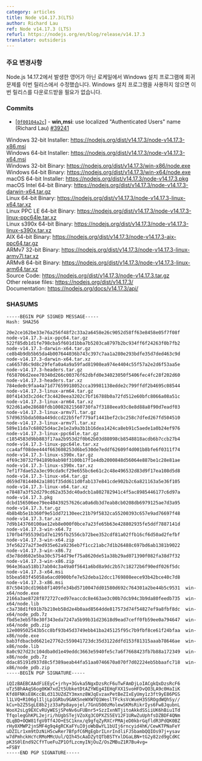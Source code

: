 ```yaml
---
category: articles
title: Node v14.17.3(LTS)
author: Richard Lau
ref: Node v14.17.3 (LTS)
refurl: https://nodejs.org/en/blog/release/v14.17.3
translator: outsideris
---
```


<!--
### Notable Changes

Node.js 14.17.2 introduced a regression in the Windows installer on
non-English locales that is being fixed in this release. There is no
need to download this release if you are not using the Windows
installer.
-->
### 주요 변경사항

Node.js 14.17.2에서 발생한 영어가 아닌 로케일에서 Windows 설치 프로그램에 회귀 문제를 이번 릴리스에서 수정했습니다.
Windows 설치 프로그램을 사용하지 않으면 이번 릴리스를 다운로드받을 필요가 없습니다.

### Commits

* [[`0f00104a2c`](https://github.com/nodejs/node/commit/0f00104a2c)] - **win,msi**: use localized "Authenticated Users" name (Richard Lau) [#39241](https://github.com/nodejs/node/pull/39241)

Windows 32-bit Installer: https://nodejs.org/dist/v14.17.3/node-v14.17.3-x86.msi<br>
Windows 64-bit Installer: https://nodejs.org/dist/v14.17.3/node-v14.17.3-x64.msi<br>
Windows 32-bit Binary: https://nodejs.org/dist/v14.17.3/win-x86/node.exe<br>
Windows 64-bit Binary: https://nodejs.org/dist/v14.17.3/win-x64/node.exe<br>
macOS 64-bit Installer: https://nodejs.org/dist/v14.17.3/node-v14.17.3.pkg<br>
macOS Intel 64-bit Binary: https://nodejs.org/dist/v14.17.3/node-v14.17.3-darwin-x64.tar.gz<br>
Linux 64-bit Binary: https://nodejs.org/dist/v14.17.3/node-v14.17.3-linux-x64.tar.xz<br>
Linux PPC LE 64-bit Binary: https://nodejs.org/dist/v14.17.3/node-v14.17.3-linux-ppc64le.tar.xz<br>
Linux s390x 64-bit Binary: https://nodejs.org/dist/v14.17.3/node-v14.17.3-linux-s390x.tar.xz<br>
AIX 64-bit Binary: https://nodejs.org/dist/v14.17.3/node-v14.17.3-aix-ppc64.tar.gz<br>
ARMv7 32-bit Binary: https://nodejs.org/dist/v14.17.3/node-v14.17.3-linux-armv7l.tar.xz<br>
ARMv8 64-bit Binary: https://nodejs.org/dist/v14.17.3/node-v14.17.3-linux-arm64.tar.xz<br>
Source Code: https://nodejs.org/dist/v14.17.3/node-v14.17.3.tar.gz<br>
Other release files: https://nodejs.org/dist/v14.17.3/<br>
Documentation: https://nodejs.org/docs/v14.17.3/api/

### SHASUMS

```
-----BEGIN PGP SIGNED MESSAGE-----
Hash: SHA256

20e2ce162be33e76a256f48f2c33a2a6458e26c9052d58ff63e8458e05f7f08f  node-v14.17.3-aix-ppc64.tar.gz
522f85db1d1fe798cba5f601d1bba7b5203ca8797b2bc934ff6f24263f0b7fb2  node-v14.17.3-darwin-x64.tar.gz
ce8b4b9db5b65da4b007644036b743c397c7aa1a280e293bdfe35d7ded463c9d  node-v14.17.3-darwin-x64.tar.xz
ca6657d6c9d8c29fefa0a4a9a59fad81908ea974e4404c55f57a2e2d6f53aa5e  node-v14.17.3-headers.tar.gz
f658706d2eee70340d266c00376f62dbfd0e34023050f5406fec4fc28f202d60  node-v14.17.3-headers.tar.xz
784ede0c9faa4a71d77659918052cca39981138edde2c799ffdf2b4695c08544  node-v14.17.3-linux-arm64.tar.gz
80f4143d3c2d4cf3c4420eea3202c7bf16788b0a72fd512e60bfc8066a08a51c  node-v14.17.3-linux-arm64.tar.xz
922d61a0e28688fdb10082821560730fa7f3188eea93c8e8d88a8f90d7eadf03  node-v14.17.3-linux-armv7l.tar.gz
57d9635bda508a449dccd22b5fef779af1441bef2cbc258c7dfed267fd504510  node-v14.17.3-linux-armv7l.tar.xz
589e11da7c68025d4ac2e1e2a9a3b1b16dea1424ca8eb91c5aede1a0b24ef976  node-v14.17.3-linux-ppc64le.tar.gz
c1854583d9bb883f17aa2b953d2f0b62b03d88098cb8548818acdb6b7ccb27b4  node-v14.17.3-linux-ppc64le.tar.xz
cca4aff08dee444f663608253d6be530de7eddf62609f4d001b8bfe6f0311f74  node-v14.17.3-linux-s390x.tar.gz
4f69c30732f94189b9ab98f3100b17f1e4db2000848d56064e887be1c28e81ae  node-v14.17.3-linux-s390x.tar.xz
7ef1f7dae52a3ec99cda9cf29e655bc6e61c2c48e496532d83d9f17ea108d5d8  node-v14.17.3-linux-x64.tar.gz
d659d78144042a1801f35dd611d0fab137e841cde902b2c6a821163a5e36f105  node-v14.17.3-linux-x64.tar.xz
e78487a3f52d279cd62a353dc40adcb1a802782941c4f5ac8985446177c6d97a  node-v14.17.3.pkg
dcbd156506ee79ee48439257626ca0a6db3d7eab8cb0208db6979125ae7d3a95  node-v14.17.3.tar.gz
4b8b4b5e1b360f9e51dd72130eec21b79f5832ca55200393c657e9ad76697f48  node-v14.17.3.tar.xz
7d9b143760100ae12eb8e000f0bce7a23fe65b63e428802935fe5ddf7887141d  node-v14.17.3-win-x64.7z
170fb4f95539d1d7e1295fb2556cb72bee352cdf81a02ffb16cf6d50ad2fefbf  node-v14.17.3-win-x64.zip
3fe56227a2f3ed935e62a9236eb7f1cc21abc7d1b26488c697bd6ab1381b9022  node-v14.17.3-win-x86.7z
d3e78dd602e5ba30c5754d79ef75a8620de51a38b29ad071390f082fa38d7f32  node-v14.17.3-win-x86.zip
964e36aa518b17ab04c3a49a0f5641a6bd8a9dc2b57c18272b6f90edf026f5dc  node-v14.17.3-x64.msi
b5bea503f45058a6acd0900bfe7e52deba12dcc1769808eece93b42bce40c7d8  node-v14.17.3-x86.msi
87c50410cd196b8f1409fe34bd5710047dd01580d692c764301a2be44b5c9531  win-x64/node.exe
2166a3ae8728f872727ced97eaccdc8e463ae3c00b7dcb94c3b9da80feedb735  win-x64/node.lib
c3a738d1f691b7b210eb58d2e4b0aad8564dde817573d74f54827ef9a8fbf8dc  win-x64/node_pdb.7z
fbd5e3eb5f8e30f343eda7247a5b99b31d23618d9ead7ceff0fb59ee0a794647  win-x64/node_pdb.zip
12e009502543b5cc8bf93b45d3749ebb41ba245125f95c7b9fbf8ce61f24bfaa  win-x86/node.exe
bab3fdbacbd6621e27762c559041723dc35d3122ddfd153f81315aaab78646ae  win-x86/node.lib
8a0c927d23c104dba0d1e49eddc3663e5940fe5c7a6f7668423fb7b88a172349  win-x86/node_pdb.7z
ddac85191d937d8c5f389aeab44fa51aa0746670a070f7d02224eb5bbaafc718  win-x86/node_pdb.zip
-----BEGIN PGP SIGNATURE-----

iQIzBAEBCAAdFiEEyC+jrhy+3Gvka5NgxDzsRcF6uTwFAmDjLoIACgkQxDzsRcF6
uTz5BhAAqS6og0KW7xd2t5UbketDtAZYWEg4IEHqFXX1SvoHFDvQO3LA9c0HaIiK
Kfd8FNKsE8KccBLd313UZdZY3mxnz8WJqEvzaxPetBeZIxEyUmy1z3ft9yE86PGS
l1LVQ+R106glIljLp1GRbu9GAKSneWXW7Q1WeslTFcksVcWueH35SROgdWQhSy//
kCu+b2Z5SgLE8b2jz33aPp8ayojel/7GnU500zMolewSKMsRikrIys6Fw8JqubnL
WooX2sLg9EXCvRUyWESjSPeNv6uFUBnr5+SzzIxnNTjitoAkkdSSiiUK6hBiu1Td
TfqolegGhKPL2ejri/hUgbSTejVZoXg3COPXZS5EV12F1URwZuUphfsDZBDF4QNm
QLqBD+OQW81fgV0Tf4JO+ESC1knx/q9gfqZyRXCrPMAjeD0kbrGqfldR3PdQK0BZ
rHy0XMWP2jnSMF4g9q4gRCKaFYuI0joWbBwYL1bUIj6rncyid4hK/CewKTPNaFeY
uDZILr1xm9tDzNiH5cwRer7BfpfC6MgEgbrILnrIndliFJ5bambQQIOs97j+ysav
w7dPmhckHcYcRMoMMcUul/QIh45cAaDZytQTbBSTYxlDGaLBN+tG2y82zd9gCdKC
pK3S0lEnd92CfYTueFuZP1OfLzcmyINjOuZ/OsZMBuZ1R7Bu4vg=
=FSBY
-----END PGP SIGNATURE-----

```
